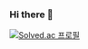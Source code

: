 ### Hi there 👋

[![Solved.ac
프로필](http://mazassumnida.wtf/api/v2/generate_badge?boj=3412mb)](https://solved.ac/3412mb)
